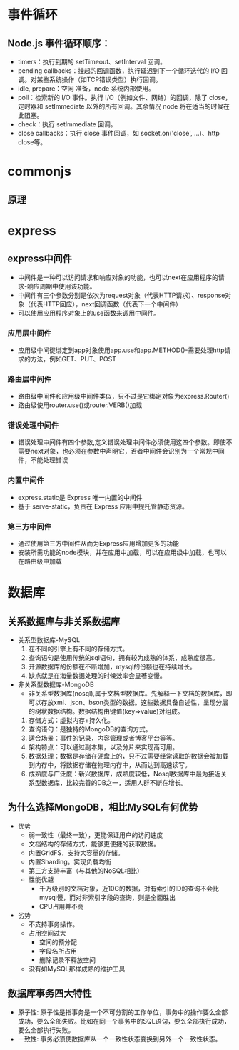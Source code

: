 # 事件循环
## Node.js 事件循环顺序：
- timers：执行到期的 setTimeout、setInterval 回调。
- pending callbacks：挂起的回调函数，执行延迟到下一个循环迭代的 I/O 回调。对某些系统操作（如TCP错误类型）执行回调。
- idle, prepare：空闲 准备，node 系统内部使用。
- poll：检索新的 I/O 事件。执行 I/O（例如文件、网络）的回调，除了 close，定时器和 setImmediate 以外的所有回调。其余情况 node 将在适当的时候在此阻塞。
- check：执行 setImmediate 回调。
- close callbacks：执行 close 事件回调，如 socket.on('close', ...)、http close等。
# commonjs
## 原理

# express
## express中间件
- 中间件是一种可以访问请求和响应对象的功能，也可以next在应用程序的请求-响应周期中使用该功能。
- 中间件有三个参数分别是依次为request对象（代表HTTP请求）、response对象（代表HTTP回应），next回调函数（代表下一个中间件）
- 可以使用应用程序对象上的use函数来调用中间件。
### 应用层中间件
- 应用级中间键绑定到app对象使用app.use和app.METHOD()-需要处理http请求的方法，例如GET、PUT、POST
### 路由层中间件
- 路由级中间件和应用级中间件类似，只不过是它绑定对象为express.Router()
- 路由级使用router.use()或router.VERB()加载
### 错误处理中间件
- 错误处理中间件有四个参数,定义错误处理中间件必须使用这四个参数。即使不需要next对象，也必须在参数中声明它，否者中间件会识别为一个常规中间件，不能处理错误
### 内置中间件
- express.static是 Express 唯一内置的中间件
- 基于 serve-static，负责在 Express 应用中提托管静态资源。
### 第三方中间件
- 通过使用第三方中间件从而为Express应用增加更多的功能
- 安装所需功能的node模块，并在应用中加载，可以在应用级中加载，也可以在路由级中加载


# 数据库
## 关系数据库与非关系数据库
- 关系型数据库-MySQL
  1. 在不同的引擎上有不同的存储方式。
  2. 查询语句是使用传统的sql语句，拥有较为成熟的体系，成熟度很高。
  3. 开源数据库的份额在不断增加，mysql的份额也在持续增长。
  4. 缺点就是在海量数据处理的时候效率会显著变慢。
- 非关系型数据库-MongoDB
  - 非关系型数据库(nosql),属于文档型数据库。先解释一下文档的数据库，即可以存放xml、json、bson类型的数据。这些数据具备自述性，呈现分层的树状数据结构。数据结构由键值(key=>value)对组成。
  1. 存储方式：虚拟内存+持久化。
  2. 查询语句：是独特的MongoDB的查询方式。
  3. 适合场景：事件的记录，内容管理或者博客平台等等。
  4. 架构特点：可以通过副本集，以及分片来实现高可用。
  5. 数据处理：数据是存储在硬盘上的，只不过需要经常读取的数据会被加载到内存中，将数据存储在物理内存中，从而达到高速读写。
  6. 成熟度与广泛度：新兴数据库，成熟度较低，Nosql数据库中最为接近关系型数据库，比较完善的DB之一，适用人群不断在增长。
## 为什么选择MongoDB，相比MySQL有何优势
- 优势
  - 弱一致性（最终一致），更能保证用户的访问速度
  - 文档结构的存储方式，能够更便捷的获取数据。
  - 内置GridFS，支持大容量的存储。
  - 内置Sharding。实现负载均衡
  - 第三方支持丰富（与其他的NoSQL相比）
  - 性能优越
    - 千万级别的文档对象，近10G的数据，对有索引的ID的查询不会比mysql慢，而对非索引字段的查询，则是全面胜出
    - CPU占用并不高
- 劣势
  - 不支持事务操作。
  - 占用空间过大
    - 空间的预分配
    - 字段名所占用
    - 删除记录不释放空间
  - 没有如MySQL那样成熟的维护工具
## 数据库事务四大特性
- 原子性: 原子性是指事务是一个不可分割的工作单位，事务中的操作要么全部成功，要么全部失败。比如在同一个事务中的SQL语句，要么全部执行成功，要么全部执行失败。
- 一致性: 事务必须使数据库从一个一致性状态变换到另外一个一致性状态。
